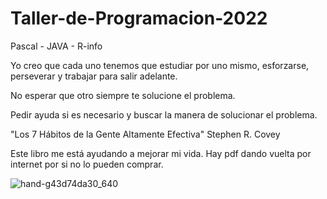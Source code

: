 # Taller-de-Programacion-2022
Pascal - JAVA - R-info

Yo creo que cada uno tenemos que estudiar por uno mismo, esforzarse, perseverar y trabajar para salir adelante.

No esperar que otro siempre te solucione el problema.

Pedir ayuda si es necesario y buscar la manera de solucionar el problema.

"Los 7 Hábitos de la Gente Altamente Efectiva" Stephen R. Covey

Este libro me está ayudando a mejorar mi vida. Hay pdf dando vuelta por internet por si no lo pueden comprar.

![hand-g43d74da30_640](https://user-images.githubusercontent.com/92184167/187038450-c6e4ebf4-b68b-499e-927d-a95b69c67444.jpg)
